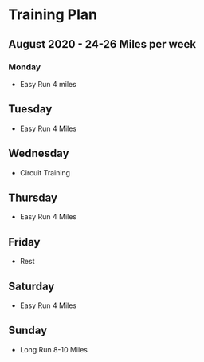 # Training Plan

## August 2020 - 24-26 Miles per week

### Monday
* Easy Run 4 miles

## Tuesday
* Easy Run 4 Miles

##  Wednesday
* Circuit Training

## Thursday 
* Easy Run 4 Miles

## Friday 
* Rest

## Saturday
* Easy Run 4 Miles

## Sunday
* Long Run 8-10 Miles

